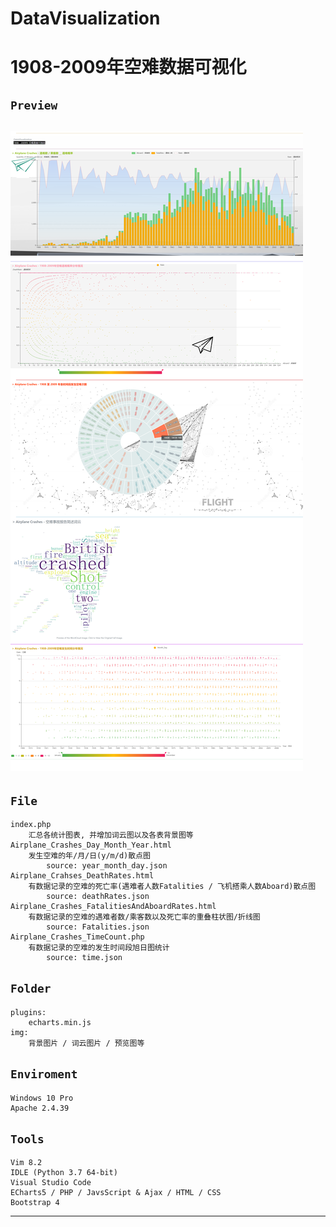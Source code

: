 # DataVisualization
1908-2009年空难数据可视化
=====
`Preview`
-----
![](https://github.com/mwqkx/DataVisualizationCourseDesign/raw/master/img/localhost_datavisualizationcoursedesign_.png)
-----
`File`
-----
    index.php
        汇总各统计图表, 并增加词云图以及各表背景图等
    Airplane_Crashes_Day_Month_Year.html
        发生空难的年/月/日(y/m/d)散点图
            source: year_month_day.json
    Airplane_Crahses_DeathRates.html
        有数据记录的空难的死亡率(遇难者人数Fatalities / 飞机搭乘人数Aboard)散点图
            source: deathRates.json
    Airplane_Crashes_FatalitiesAndAboardRates.html
        有数据记录的空难的遇难者数/乘客数以及死亡率的重叠柱状图/折线图
            source: Fatalities.json
    Airplane_Crashes_TimeCount.php
        有数据记录的空难的发生时间段旭日图统计
            source: time.json
`Folder`
-----
    plugins:
        echarts.min.js
    img:
        背景图片 / 词云图片 / 预览图等
`Enviroment`
-----
    Windows 10 Pro
    Apache 2.4.39
`Tools`
-----
    Vim 8.2
    IDLE (Python 3.7 64-bit)
    Visual Studio Code
    ECharts5 / PHP / JavsScript & Ajax / HTML / CSS
    Bootstrap 4
-----
